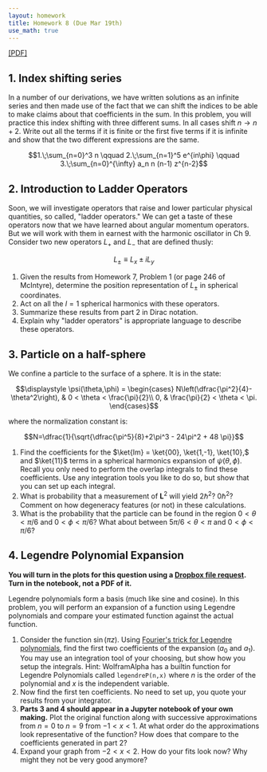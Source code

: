 ```yaml
---
layout: homework
title: Homework 8 (Due Mar 19th)
use_math: true
---
```


[[PDF]](./homework8.pdf)

## 1. Index shifting series

In a number of our derivations, we have written solutions as an infinite series and then made use of the fact that we can shift the indices to be able to make claims about that coefficients in the sum. In this problem, you will practice this index shifting with three different sums. In all cases shift $n \rightarrow n+2$. Write out all the terms if it is finite or the first five terms if it is infinite and show that the two different expressions are the same.

$$1.\;\sum_{n=0}^3 n \qquad 2.\;\sum_{n=1}^5 e^{in\phi} \qquad 3.\;\sum_{n=0}^{\infty} a_n n (n-1) z^{n-2}$$



## 2. Introduction to Ladder Operators

Soon, we will investigate operators that raise and lower particular physical quantities, so called, "ladder operators." We can get a taste of these operators now that we have learned about angular momentum operators. But we will work with them in earnest with the harmonic oscillator in Ch 9. Consider two new operators $L_+$ and $L_-$ that are defined thusly:

$$L_{\pm} \equiv L_x \pm i L_y$$

1. Given the results from Homework 7, Problem 1 (or page 246 of McIntyre), determine the position representation of $L_{\pm}$ in spherical coordinates.
2. Act on all the $l=1$ spherical harmonics with these operators.
3. Summarize these results from part 2 in Dirac notation.
4. Explain why "ladder operators" is appropriate language to describe these operators.


## 3. Particle on a half-sphere

We confine a particle to the surface of a sphere. It is in the state:

$$\displaystyle \psi(\theta,\phi) = \begin{cases}
  N\left(\dfrac{\pi^2}{4}-\theta^2\right), & 0 < \theta < \frac{\pi}{2}\\
  0, & \frac{\pi}{2} < \theta < \pi.
 \end{cases}$$

where the normalization constant is:

$$N=\dfrac{1}{\sqrt{\dfrac{\pi^5}{8}+2\pi^3 - 24\pi^2 + 48 \pi}}$$


1. Find the coefficients for the $\ket{lm} = \ket{00}, \ket{1,-1}, \ket{10},$ and $\ket{11}$ terms in a spherical harmonics expansion of $\psi(\theta,\phi)$. Recall you only need to perform the overlap integrals to find these coefficients. Use any integration tools you like to do so, but show that you can set up each integral.
2. What is probability that a measurement of $\mathbf{L}^2$ will yield $2\hbar^2$? $0\hbar^2$? Comment on how degeneracy features (or not) in these calculations.
3. What is the probability that the particle can be found in the region $0 < \theta <\pi/6$ and $0 < \phi <\pi/6$? What about between $5\pi/6 < \theta <\pi$ and $0 < \phi <\pi/6$?

## 4. Legendre Polynomial Expansion

**You will turn in the plots for this question using a [Dropbox file request](https://www.dropbox.com/request/vvOB498WGKCcqBgIWJZC). Turn in the notebook, not a PDF of it.**

Legendre polynomials form a basis (much like sine and cosine). In this problem, you will perform an expansion of a function using Legendre polynomials and compare your estimated function against the actual function.

1. Consider the function $\sin(\pi z)$. Using [Fourier's trick for Legendre polynomials](https://mathworld.wolfram.com/Fourier-LegendreSeries.html), find the first two coefficients of the expansion ($a_0$ and $a_1$). You may use an integration tool of your choosing, but show how you setup the integrals. Hint: WolframAlpha has a builtin function for Legendre Polynomials called `legendreP(n,x)` where $n$ is the order of the polynomial and $x$ is the independent variable.
2. Now find the first ten coefficients. No need to set up, you quote your results from your integrator.
3. **Parts 3 and 4 should appear in a Jupyter notebook of your own making.** Plot the original function along with successive approximations from $n=0$ to $n=9$ from $-1 < x < 1$. At what order do the approximations look representative of the function? How does that compare to the coefficients generated in part 2?
4. Expand your graph from $-2 < x < 2$. How do your fits look now? Why might they not be very good anymore?
